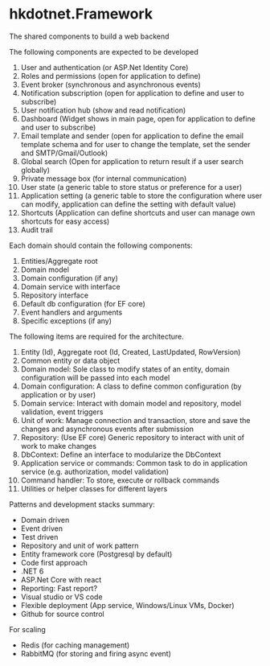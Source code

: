 # hkdotnet.Framework
The shared components to build a web backend

The following components are expected to be developed
1. User and authentication (or ASP.Net Identity Core)
3. Roles and permissions (open for application to define)
4. Event broker (synchronous and asynchronous events)
5. Notification subscription (open for application to define and user to subscribe)
6. User notification hub (show and read notification)
7. Dashboard (Widget shows in main page, open for application to define and user to subscribe)
8. Email template and sender (open for application to define the email template schema and for user to change the template, set the sender and SMTP/Gmail/Outlook)
9. Global search (Open for application to return result if a user search globally)
10. Private message box (for internal communication)
11. User state (a generic table to store status or preference for a user)
12. Application setting (a generic table to store the configuration where user can modify, application can define the setting with default value)
13. Shortcuts (Application can define shortcuts and user can manage own shortcuts for easy access)
14. Audit trail

Each domain should contain the following components:
1. Entities/Aggregate root
2. Domain model
3. Domain configuration (if any)
4. Domain service with interface
5. Repository interface
6. Default db configuration (for EF core)
7. Event handlers and arguments
8. Specific exceptions (if any)

The following items are required for the architecture.
1. Entity (Id), Aggregate root (Id, Created, LastUpdated, RowVersion)
2. Common entity or data object
3. Domain model: Sole class to modify states of an entity, domain configuration will be passed into each model
4. Domain configuration: A class to define common configuration (by application or by user)
5. Domain service: Interact with domain model and repository, model validation, event triggers
6. Unit of work: Manage connection and transaction, store and save the changes and asynchronous events after submission
7. Repository: (Use EF core) Generic repository to interact with unit of work to make changes
8. DbContext: Define an interface to modularize the DbContext
9. Application service or commands: Common task to do in application service (e.g. authorization, model validation)
10. Command handler: To store, execute or rollback commands
11. Utilities or helper classes for different layers

Patterns and development stacks summary:
- Domain driven
- Event driven
- Test driven
- Repository and unit of work pattern
- Entity framework core (Postgresql by default)
- Code first approach
- .NET 6
- ASP.Net Core with react
- Reporting: Fast report?
- Visual studio or VS code
- Flexible deployment (App service, Windows/Linux VMs, Docker)
- Github for source control

For scaling
- Redis (for caching management)
- RabbitMQ (for storing and firing async event)
